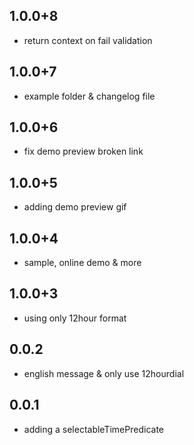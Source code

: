 ## 1.0.0+8
- return context on fail validation
## 1.0.0+7
- example folder & changelog file
## 1.0.0+6
- fix demo preview broken link
## 1.0.0+5
- adding demo preview gif
## 1.0.0+4
- sample, online demo & more
## 1.0.0+3
- using only 12hour format
## 0.0.2
- english message & only use 12hourdial
## 0.0.1
- adding a selectableTimePredicate